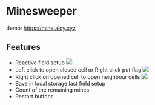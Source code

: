 # Minesweeper
demo: https://mine.aloy.xyz

## Features
* Reactive field setup
![](https://media.giphy.com/media/cIk301oCsj0O2iKHAE/source.gif)
* Left click to open closed cell or Right click put flag
![](https://media.giphy.com/media/bMVvyAe3v3N1f1Y5Ha/source.gif)
* Right click on opened cell to open neighbour cells
![](https://media.giphy.com/media/7ofnimU9lSG34MAtDe/source.gif)
* Save in local storage last field setup
* Count of the remaining mines
* Restart buttons